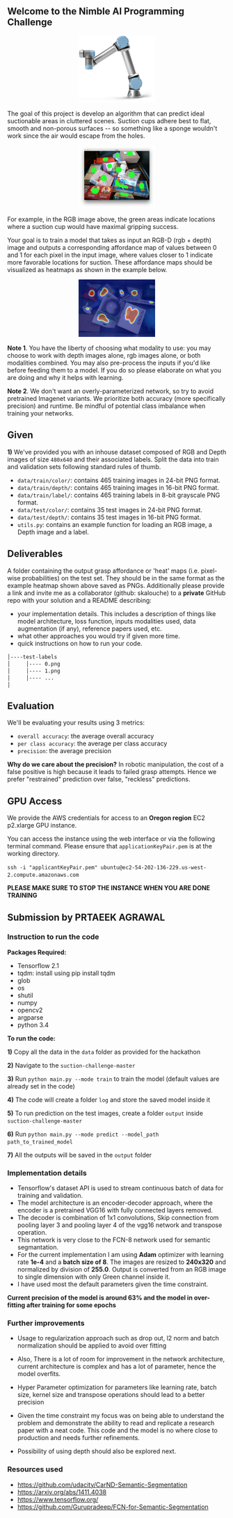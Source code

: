 ## Welcome to the Nimble AI Programming Challenge

<p align="center">
 <img src="./assets/ur5e.png" width="35%">
</p>

The goal of this project is develop an algorithm that can predict ideal suctionable areas in cluttered scenes. Suction cups adhere best to flat, smooth and non-porous surfaces -- so something like a sponge wouldn't work since the air would escape from the holes.

<p align="center">
 <img src="./assets/rgb.png" width="35%">
</p>

For example, in the RGB image above, the green areas indicate locations where a suction cup would have maximal gripping success.

Your goal is to train a model that takes as input an RGB-D (rgb + depth) image and outputs a corresponding affordance map of values between 0 and 1 for each pixel in the input image, where values closer to 1 indicate more favorable locations for suction. These affordance maps should be visualized as heatmaps as shown in the  example below. 

<p align="center">
 <img src="./assets/heatmap.png" width="35%">
</p>

**Note 1**. You have the liberty of choosing what modality to use: you may choose to work with depth images alone, rgb images alone, or both modalities combined.  You may also pre-process the inputs if you'd like before feeding them to a model. If you do so please elaborate on what you are doing and why it helps with learning.

**Note 2**. We don't want an overly-parameterized network, so try to avoid pretrained Imagenet variants. We prioritize both accuracy (more specifically precision) and runtime. Be mindful of potential class imbalance when training your networks.

## Given

**1)** We've provided you with an inhouse dataset composed of RGB and Depth images of size `480x640` and their associated labels. Split the data into train and validation sets following standard rules of thumb. 

* `data/train/color/`: contains 465 training images in 24-bit PNG format.
* `data/train/depth/`: contains 465 training images in 16-bit PNG format.
* `data/train/label/`: contains 465 training labels in 8-bit grayscale PNG format.
* `data/test/color/`: contains 35 test images in 24-bit PNG format.
* `data/test/depth/`: contains 35 test images in 16-bit PNG format.
* `utils.py`: contains an example function for loading an RGB image, a Depth image and a label.

## Deliverables

A folder containing the output grasp affordance or 'heat' maps (i.e. pixel-wise probabilities) on the test set. They should be in the same format as the example heatmap shown above saved as PNGs. Additionally please provide a link and invite me as a collaborator (github: skalouche) to a **private** GitHub repo with your solution and a README describing:

*  your implementation details. This includes a description of things like model architecture, loss function, inputs modalities used, data augmentation (if any), reference papers used, etc.
*  what other approaches you would try if given more time.
*  quick instructions on how to run your code.


```
│----test-labels
│     │---- 0.png
│     │---- 1.png
│     │---- ...
│
```


## Evaluation

We'll be evaluating your results using 3 metrics:

* `overall accuracy`: the average overall accuracy
* `per class accuracy`: the average per class accuracy
* `precision`: the average precision

**Why do we care about the precision?** In robotic manipulation, the cost of a false positive is high because it leads to failed grasp attempts. Hence we prefer "restrained" prediction over false, "reckless" predictions.


## GPU Access

We provide the AWS credentials for access to an **Oregon region** EC2 p2.xlarge GPU instance. 

You can access the instance using the web interface or via the following terminal command. Please ensure that `applicationKeyPair.pem` is at the working directory.

`ssh -i "applicantKeyPair.pem" ubuntu@ec2-54-202-136-229.us-west-2.compute.amazonaws.com`

**PLEASE MAKE SURE TO STOP THE INSTANCE WHEN YOU ARE DONE TRAINING**

## Submission by PRTAEEK AGRAWAL

### Instruction to run the code

**Packages Required:**
* Tensorflow 2.1
* tqdm: install using pip install tqdm
* glob
* os
* shutil
* numpy
* opencv2
* argparse
* python 3.4

**To run the code:**

**1)** Copy all the data in the `data` folder as provided for the hackathon

**2)** Navigate to the `suction-challenge-master`

**3)** Run `python main.py --mode train` to train the model (default values are already set in the code)

**4)** The code will create a folder `log` and store the saved model inside it

**5)** To run prediction on the test images, create a folder `output` inside `suction-challenge-master`

**6)** Run `python main.py --mode predict --model_path path_to_trained_model`

**7)** All the outputs will be saved in the `output` folder

### Implementation details

* Tensorflow's dataset API is used to stream continuous batch of data for training and validation. 
* The model architecture is an encoder-decoder approach, where the encoder is a pretrained VGG16 with fully connected
layers removed. 
 * The decoder is combination of 1x1 convolutions, Skip connection from pooling layer 3 and pooling layer 4
of the vgg16 network and transpose operation.
* This network is very close to the FCN-8 network used for semantic
segmantation. 
* For the current implementation I am using **Adam** optimizer with learning rate **1e-4** and a **batch size of 8**.
The images are resized to **240x320** and normalized by division of **255.0**. Output is converted from an RGB image to 
  single dimension with only Green channel inside it. 
 * I have used most the default parameters given the time constraint.

**Current precision of the model is around 63% and the model in over-fitting after training for some epochs**

### Further improvements

* Usage to regularization approach such as drop out, l2 norm and batch normalization should be applied to avoid over 
fitting 

* Also, There is a lot of room for improvement in the network architecture, current architecture is complex and has
 a lot of parameter, hence the model overfits.
 
* Hyper Parameter optimization for parameters like learning rate, batch size, kernel size and transpose operations should 
lead to a better precision

* Given the time constraint my focus was on being able to understand the problem and demonstrate the ability to read and 
replicate a research paper with a neat code. This code and the model is no where close to production and needs further 
  refinements.
  
* Possibility of using depth should also be explored next.

### Resources used

* https://github.com/udacity/CarND-Semantic-Segmentation
* https://arxiv.org/abs/1411.4038
* https://www.tensorflow.org/
* https://github.com/Gurupradeep/FCN-for-Semantic-Segmentation

 










